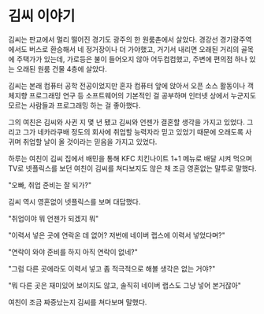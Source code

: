 # 김씨 이야기

김씨는 판교에서 멀리 떨어진 경기도 광주의 한 원룸촌에서 살았다.
경강선 경기광주역에서도 버스로 환승해서 네 정거장이나 더 가야했고,
거기서 내리면 오래된 거리의 골목에 주택가가 있는데,
가로등은 불이 들어오지 않아 어두컴컴했고,
주변에 편의점 하나 있는 오래된 원룸 건물 4층에 살았다.

김씨는 본래 컴퓨터 공학 전공이었지만
혼자 컴퓨터 앞에 앉아서
오픈 소스 활동이나 객체지향 프로그래밍 연구 등
소프트웨어의 기본적인 걸 공부하며
인터넷 상에서 누군지도 모르는 사람들과 프로그래밍 하는 걸 좋아했다.

그의 여친은 김씨와 사귄 지 몇 년 됐고
김씨와 언젠가 결혼할 생각을 가지고 있었다.
그리고 그가 네카라쿠배 정도의 회사에 취업할 능력자라 믿고 있었기 때문에
오래도록 사귀며 취업할 날이 올 것이라는 믿음을 가지고 있었다.

하루는 여친이 김씨 집에서 배민을 통해 KFC 치킨나이트 1+1 메뉴로 배달 시켜 먹으며
TV로 넷플릭스를 보던 여친이 김씨를 쳐다보지도 않은 채 조금 영혼없는 말투로 말했다.

"오빠, 취업 준비는 잘 되가?"

김씨 역시 영혼없이 넷플릭스를 보며 대답했다.

"취업이야 뭐 언젠가 되겠지 뭐"

"이력서 넣은 곳에 연락온 데 없어? 저번에 네이버 랩스에 이력서 넣었다며?"

"연락이 와야 준비를 하지 아직 연락이 없네?"

"그럼 다른 곳에라도 이력서 넣고 좀 적극적으로 해볼 생각은 없는 거야?"

"뭐 다른 곳은 재미있어 보이지도 않고, 솔직히 네이버 랩스도 그냥 넣어 본거잖아"

여친이 조금 짜증났는지 김씨를 쳐다보며 말했다.

